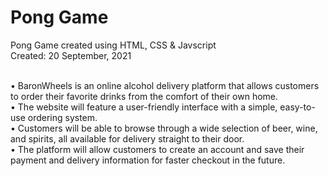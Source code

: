 # Pong Game
Pong Game created using HTML, CSS &amp; Javscript
<br>
Created: 20 September, 2021

<br>
• BaronWheels is an online alcohol delivery platform that allows customers to order their favorite drinks from the comfort of their own home.<br>
• The website will feature a user-friendly interface with a simple, easy-to-use ordering system.<br>
• Customers will be able to browse through a wide selection of beer, wine, and spirits, all available for delivery straight to their door.<br>
• The platform will allow customers to create an account and save their payment and delivery information for faster checkout in the future.<br>